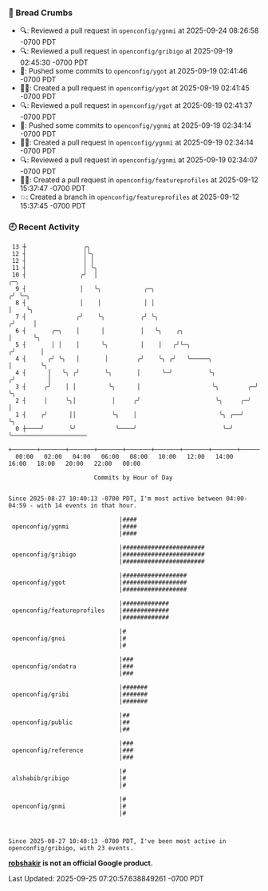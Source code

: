 ### 🍞 Bread Crumbs

 * 🔍: Reviewed a pull request in  `openconfig/ygnmi` at 2025-09-24 08:26:58 -0700 PDT
 * 🔍: Reviewed a pull request in  `openconfig/gribigo` at 2025-09-19 02:45:30 -0700 PDT
 * 🚢: Pushed some commits to `openconfig/ygot` at 2025-09-19 02:41:46 -0700 PDT
 * ✍🏼: Created a pull request in `openconfig/ygot` at 2025-09-19 02:41:45 -0700 PDT
 * 🔍: Reviewed a pull request in  `openconfig/ygot` at 2025-09-19 02:41:37 -0700 PDT
 * 🚢: Pushed some commits to `openconfig/ygnmi` at 2025-09-19 02:34:14 -0700 PDT
 * ✍🏼: Created a pull request in `openconfig/ygnmi` at 2025-09-19 02:34:14 -0700 PDT
 * 🔍: Reviewed a pull request in  `openconfig/ygnmi` at 2025-09-19 02:34:07 -0700 PDT
 * ✍🏼: Created a pull request in `openconfig/featureprofiles` at 2025-09-12 15:37:47 -0700 PDT
 * 💥: Created a branch in `openconfig/featureprofiles` at 2025-09-12 15:37:45 -0700 PDT

### 🕘 Recent Activity
```
 13 ┼                ╭╮
 12 ┤                │╰╮
 12 ┤                │ │
 11 ┤                │ ╰╮
 10 ┤               ╭╯  │                                                ╭─╮
  9 ┤               │   ╰╮            ╭─╮                               ╭╯ ╰─╮
  8 ┤               │    │            │ │                               │    ╰╮
  7 ┤              ╭╯    ╰╮          ╭╯ ╰╮                             ╭╯     │
  6 ┤       ╭─╮    │      │          │   ╰╮    ╭╮                      │      ╰╮
  5 ┤       │ │    │      ╰╮         │    │   ╭╯╰─╮                   ╭╯       │
  4 ┤      ╭╯ ╰╮   │       │        ╭╯    ╰╮ ╭╯   ╰─────╮             │        ╰╮
  4 ┤      │   ╰╮ ╭╯       ╰╮       │      ╰─╯          ╰╮           ╭╯         │
  3 ┤     ╭╯    │ │         ╰╮      │                    ╰╮        ╭─╯          ╰╮
  2 ┤     │     ╰╮│          │     ╭╯                     ╰╮     ╭─╯             │
  1 ┤    ╭╯      ││          ╰╮    │                       ╰╮ ╭──╯               ╰╮
  0 ┼────╯       ╰╯           ╰────╯                        ╰─╯                   ╰─────────────────────
    +───────+───────+───────+───────+───────+───────+───────+───────+───────+───────+───────+───────+────
  00:00   02:00   04:00   06:00   08:00   10:00   12:00   14:00   16:00   18:00   20:00   22:00   00:00   

						Commits by Hour of Day


Since 2025-08-27 10:40:13 -0700 PDT, I'm most active between 04:00-04:59 - with 14 events in that hour.

```



```
                               |####
 openconfig/ygnmi              |####
                               |####

                               |#######################
 openconfig/gribigo            |#######################
                               |#######################

                               |##################
 openconfig/ygot               |##################
                               |##################

                               |#############
 openconfig/featureprofiles    |#############
                               |#############

                               |#
 openconfig/gnoi               |#
                               |#

                               |###
 openconfig/ondatra            |###
                               |###

                               |#######
 openconfig/gribi              |#######
                               |#######

                               |##
 openconfig/public             |##
                               |##

                               |###
 openconfig/reference          |###
                               |###

                               |#
 alshabib/gribigo              |#
                               |#

                               |#
 openconfig/gnmi               |#
                               |#



Since 2025-08-27 10:40:13 -0700 PDT, I've been most active in openconfig/gribigo, with 23 events.

```
**[robshakir](mailto:robjs@google.com) is not an official Google product.**  


Last Updated: 2025-09-25 07:20:57.638849261 -0700 PDT

